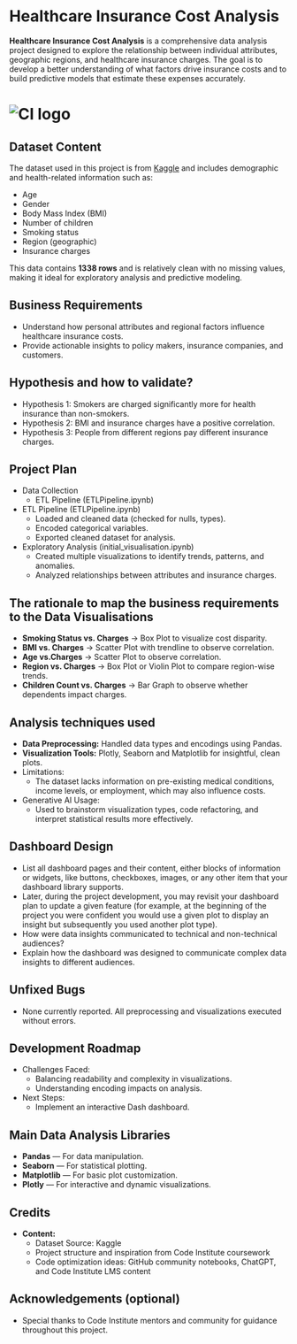 # Healthcare Insurance Cost Analysis

**Healthcare Insurance Cost Analysis** is a comprehensive data analysis project designed to explore the relationship between individual attributes, geographic regions, and healthcare insurance charges. The goal is to develop a better understanding of what factors drive insurance costs and to build predictive models that estimate these expenses accurately.

# ![CI logo](https://codeinstitute.s3.amazonaws.com/fullstack/ci_logo_small.png)


## Dataset Content
The dataset used in this project is from [Kaggle](https://www.kaggle.com/datasets/willianoliveiragibin/healthcare-insurance) and includes demographic and health-related information such as:

- Age
- Gender
- Body Mass Index (BMI)
- Number of children
- Smoking status
- Region (geographic)
- Insurance charges

This data contains **1338 rows** and is relatively clean with no missing values, making it ideal for exploratory analysis and predictive modeling.

## Business Requirements
- Understand how personal attributes and regional factors influence healthcare insurance costs.
- Provide actionable insights to policy makers, insurance companies, and customers.

## Hypothesis and how to validate?
* Hypothesis 1: Smokers are charged significantly more for health insurance than non-smokers.
* Hypothesis 2: BMI and insurance charges have a positive correlation.
* Hypothesis 3: People from different regions pay different insurance charges.

## Project Plan
* Data Collection
    * ETL Pipeline (ETLPipeline.ipynb)
* ETL Pipeline (ETLPipeline.ipynb)
    * Loaded and cleaned data (checked for nulls, types).
    * Encoded categorical variables.
    * Exported cleaned dataset for analysis.
* Exploratory Analysis (initial_visualisation.ipynb)
    * Created multiple visualizations to identify trends, patterns, and anomalies.
    * Analyzed relationships between attributes and insurance charges.

## The rationale to map the business requirements to the Data Visualisations
* **Smoking Status vs. Charges** → Box Plot to visualize cost disparity.
* **BMI vs. Charges** → Scatter Plot with trendline to observe correlation.
* **Age vs.Charges** → Scatter Plot to observe correlation.
* **Region vs. Charges** → Box Plot or Violin Plot to compare region-wise trends.
* **Children Count vs. Charges** → Bar Graph to observe whether dependents impact charges.

## Analysis techniques used
* **Data Preprocessing:** Handled data types and encodings using Pandas.
* **Visualization Tools:** Plotly, Seaborn and Matplotlib for insightful, clean plots.
* Limitations:
    * The dataset lacks information on pre-existing medical conditions, income levels, or employment, which may also influence costs.
* Generative AI Usage:
    * Used to brainstorm visualization types, code refactoring, and interpret statistical results more effectively.


## Dashboard Design
* List all dashboard pages and their content, either blocks of information or widgets, like buttons, checkboxes, images, or any other item that your dashboard library supports.
* Later, during the project development, you may revisit your dashboard plan to update a given feature (for example, at the beginning of the project you were confident you would use a given plot to display an insight but subsequently you used another plot type).
* How were data insights communicated to technical and non-technical audiences?
* Explain how the dashboard was designed to communicate complex data insights to different audiences. 

## Unfixed Bugs
* None currently reported. All preprocessing and visualizations executed without errors.

## Development Roadmap
* Challenges Faced:
    * Balancing readability and complexity in visualizations.
    * Understanding encoding impacts on analysis.
* Next Steps:
    * Implement an interactive Dash dashboard.


## Main Data Analysis Libraries
* **Pandas** — For data manipulation.
* **Seaborn** — For statistical plotting.
* **Matplotlib** — For basic plot customization.
* **Plotly** — For interactive and dynamic visualizations.

## Credits 
* **Content:**
    * Dataset Source: Kaggle
    * Project structure and inspiration from Code Institute coursework
    * Code optimization ideas: GitHub community notebooks, ChatGPT, and Code Institute LMS content

## Acknowledgements (optional)
* Special thanks to Code Institute mentors and community for guidance throughout this project.